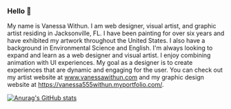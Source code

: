 ### Hello 👋

My name is Vanessa Withun. I am web designer, visual artist, and graphic artist residing in Jacksonville, FL. I have been painting for over six years and have exhibited my artwork throughout the United States. I also have a background in Environmental Science and English. I'm always looking to expand and learn as a web designer and visual artist. I enjoy combining animation with UI experiences. My goal as a designer is to create experiences that are dynamic and engaging for the user. You can check out my artist website at www.vanessawithun.com and my graphic design website at https://vanessa555withun.myportfolio.com/.

[![Anurag's GitHub stats](https://github-readme-stats.vercel.app/api?username=iNeso1984)](https://github.com/iNeso1984/github-readme-stats)

<!--
**iNeso1984/iNeso1984** is a ✨ _special_ ✨ repository because its `README.md` (this file) appears on your GitHub profile.

Here are some ideas to get you started:

- 🔭 I’m currently working on ...
- 🌱 I’m currently learning ...
- 👯 I’m looking to collaborate on ...
- 🤔 I’m looking for help with ...
- 💬 Ask me about ...
- 📫 How to reach me: ...
- 😄 Pronouns: ...
- ⚡ Fun fact: ...
-->
